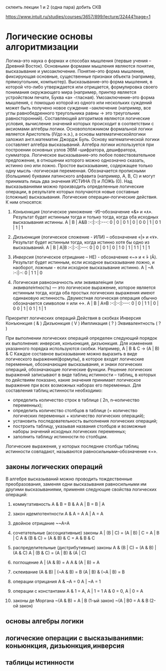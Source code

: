 склеить лекции 1 и 2 (одна пара)
добить СКВ

https://www.intuit.ru/studies/courses/3657/899/lecture/32444?page=1

# Логические основы алгоритмизации
Логика–это наука о формах и способах мышления (первые учения –Древний Восток).
Основными формами мышления являются понятие, высказывание и умозаключение.
Понятие–это форма мышления, фиксирующая основные, существенные признаки объекта (например, прямоугольник, компьютер).
Высказывание–это форма мышления,  в  которой  что-либо  утверждается  или  отрицается, формулировка  своего  понимания  окружающего  мира  (например,  принтер  является  устройством печати, Буква «а» -гласная).
Умозаключение–это  форма  мышления,  с  помощью  которой  из  одного  или  нескольких суждений    может  быть  получено  новое  суждение –заключение  (например,  все  углы равнобедренного треугольника равны → это треугольник равносторонний).
Составляющей  алгоритмов  являются  логические  условия,  вычисление  значений  которых происходит в соответствии с аксиомами алгебры логики.
Основоположником  формальной  логики  является  Аристотель  (IVдо  н.э.),  а  основы математическойлогики  заложил  англ.математик  Джордж  Буль.
Основу  математической  логики составляет алгебра высказываний. 
Алгебра логики используется при построении основных узлов ЭВМ –шифратора, дешифратора, сумматора.
Логическое  высказывание–это  любое  повествовательное  предложение,  в  отношении которого можно однозначно сказать, истинно оно или ложно.
Простое  высказывание,  содержащее  только  одну  мысль   -логическая  переменная. 
Обозначается прописными (большими) буквами латинского алфавита (например, А, В, С) и могут принимать лишь два значения ИСТИНА (1) и ЛОЖЬ (0).
Над высказываниями можно производить определенные логические операции, в результате которых получаются новые составные (сложные) высказывания.
Логические операции–логические действия. 
К ним относятся:
1. *Конъюнкция* (логическое умножение -И)–обозначение «&» и «۸». Результат будет истинным тогда и только тогда, когда оба исходных высказывания истинны.
 A | B | A&B
:-:|:-:|:---:
 0 | 0 | 0
 1 | 0 | 0
 0 | 1 | 0
 1 | 1 | 1

2. *Дизъюнкция* (логическое сложение - ИЛИ) – обозначение «|» и «۷». 
Результат будет истинным тогда, когда истинно хотя бы одно из высказываний.
 A | B | A\|B
:-:|:-:|:---:
 0 | 0 | 0
 1 | 0 | 1
 0 | 1 | 1
 1 | 1 | 1

3. *Инверсия* (логическое отрицание – НЕ) - обозначение «~» и « ̄» (Ā). 
Результат будет истинным, если исходное высказывание ложно, и наоборот, ложным - если исходное высказывание истинно.
 A | ~A 
:-:|:-:
 0 | 1 
 1 | 0 

4. Логическая равнозначность или эквивале́нция (или *эквивале́нтность*) — это логическое выражение, которое является истинным тогда, когда оба простых логических выражения имеют одинаковую истинность. 
Двуместная логическая операция обычно обозначается символом ≡ или ↔.
 A | B | A≡B
:-:|:-:|:---:
 0 | 0 | 1
 1 | 0 | 0
 0 | 1 | 0
 1 | 1 | 1

Приоритет логических операций
Действия в скобках
Инверсия
Конъюнкция ( & )
Дизъюнкция ( V )
Импликация ( ? )
Эквивалентность ( ? )

При  выполнении  логических  операций  определен  следующий  порядок  их выполнения: инверсия, конъюнкция, дизъюнкция. 
Для изменения указанного порядка используются скобки.
Например, А | В & С → (А | В) & С
Каждое  составное  высказывание  можно  выразить  в  виде логического  выражения(формулы),  в  которое  входят логические  переменные,  обозначающие  высказывания,  и знаки логических операций, обозначающие логические функции.
Решение  логических  выражений  записывают  в  виде таблиц  истинности – таблиц,  в которых  по  действиям  показано,  какие  значения  принимает  логическое  выражение  при  всех возможных наборах его переменных.
Для составления таблиц истинности необходимо: 
* определить количество строк в таблице ( 2n, n–количество переменных);
* определить количество столбцов в таблице (= количество логических переменных + количество логических операций);
* установить последовательность выполнения логических операций;
* построить  таблицу,  указывая  названия  столбцов  и  возможные  наборы  значений исходных логических переменных;
* заполнить таблицу истинности по столбцам.

Логические  выражения,  у  которых  последние  столбцы  таблиц  истинности  совпадают, называются равносильными–обозначение «=».

## законы логических операций
В  алгебре  высказываний  можно  проводить  тождественные  преобразования,  заменяя  одни высказывания  равносильными  им  другими  высказываниями,  применяя  следующие свойства логических операций:
1. коммутативность
А & В = В & А 
А | В = В | А 

2. закон идемпотентности
А & А = А 
А | А = А 

3. двойное отрицание
~~А=А

4. сочетательные (ассоциативные) законы
А | (В | С) = (А | В) | С = А | В | С
А & (В & С) = (А & В) & С = А & В & С

5. распределительные (дистрибутивные) законы
А & (В | С) = (А & В) | (А & С)
А | (В & С) = (А | В) & (А | С)

6. поглощение
А | (А & В) = А
А & (А | В) = А

7. склеивание
(А & В) | (~А & В) = В
(А | В) & (~А | В) = В

8. операции отрицания
А & ~А = 0
А | ~А = 1

9. операции с константами
А & 1 = А, А | 1 = 1
А & 0 = 0, А | 0 = А

10. законы де Моргана
~(А & В) = А | В (1-ый закон)
~(А | В0 = А & В (2-ой закон)

## основы алгебры логики
## логические операции с высказываниями: коньюнкция, дизьюнкция,инверсия
## таблицы истинности
